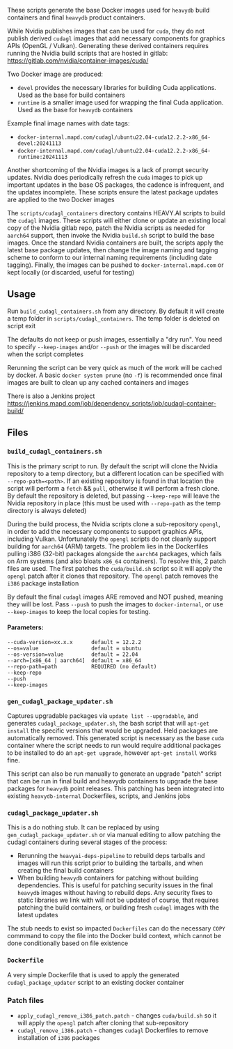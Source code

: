 These scripts generate the base Docker images used for `heavydb` build containers and final `heavydb` product containers. 

While Nvidia publishes images that can be used for `cuda`, they do not publish derived `cudagl` images that add necessary components for graphics APIs (OpenGL / Vulkan). Generating these derived containers requires running the Nvidia build scripts that are hosted in gitlab: https://gitlab.com/nvidia/container-images/cuda/

Two Docker image are produced:
- `devel` provides the necessary libraries for building Cuda applications. Used as the base for build containers
- `runtime` is a smaller image used for wrapping the final Cuda application. Used as the base for `heavydb` containers

Example final image names with date tags:
- `docker-internal.mapd.com/cudagl/ubuntu22.04-cuda12.2.2-x86_64-devel:20241113`
- `docker-internal.mapd.com/cudagl/ubuntu22.04-cuda12.2.2-x86_64-runtime:20241113`

Another shortcoming of the Nvidia images is a lack of prompt security updates. Nvidia does periodically refresh the `cuda` images to pick up important updates in the base OS packages, the cadence is infrequent, and the updates incomplete. These scripts ensure the latest package updates are applied to the two Docker images

The `scripts/cudagl_containers` directory contains HEAVY.AI scripts to build the `cudagl` images. These scripts will either clone or update an existing local copy of the Nvidia gitlab repo, patch the Nvidia scripts as needed for `aarch64` support, then invoke the Nvidia `build.sh` script to build the base images. Once the standard Nvidia containers are built, the scripts apply the latest base package updates, then change the image naming and tagging scheme to conform to our internal naming requirements (including date tagging). Finally, the images can be pushed to `docker-internal.mapd.com` or kept locally (or discarded, useful for testing)

## Usage
Run `build_cudagl_containers.sh` from any directory. By default it will create a temp folder in `scripts/cudagl_containers`. The temp folder is deleted on script exit

The defaults do not keep or push images, essentially a "dry run". You need to specify `--keep-images` and/or `--push` or the images will be discarded when the script completes

Rerunning the script can be very quick as much of the work will be cached by docker. A basic `docker system prune` (no `-f`) is recommended once final images are built to clean up any cached containers and images

There is also a Jenkins project https://jenkins.mapd.com/job/dependency_scripts/job/cudagl-container-build/

## Files
### `build_cudagl_containers.sh`

This is the primary script to run. By default the script will clone the Nvidia repository to a temp directory, but a different location can be specified with `--repo-path=<path>`. If an existing repository is found in that location the script will perform a `fetch` && `pull`, otherwise it will perform a fresh clone. By default the repository is deleted, but passing `--keep-repo` will leave the Nvidia repository in place (this must be used with `--repo-path` as the temp directory is always deleted)

During the build process, the Nvidia scripts clone a sub-repository `opengl`, in order to add the necessary components to support graphics APIs, including Vulkan. Unfortunately the `opengl` scripts do not cleanly support building for `aarch64` (ARM) targets. The problem lies in the Dockerfiles pulling i386 (32-bit) packages alongside the `aarch64` packages, which fails on Arm systems (and also bloats `x86_64` containers). To resolve this, 2 patch files are used. The first patches the `cuda/build.sh` script so it will apply the `opengl` patch after it clones that repository. The `opengl` patch removes the `i386` package installation

By default the final `cudagl` images ARE removed and NOT pushed, meaning they will be lost. Pass `--push` to push the images to `docker-internal`, or use `--keep-images` to keep the local copies for testing.

#### Parameters:
```
--cuda-version=xx.x.x      default = 12.2.2
--os=value                 default = ubuntu
--os-version=value         default = 22.04
--arch=[x86_64 | aarch64]  default = x86_64
--repo-path=path           REQUIRED (no default)
--keep-repo
--push
--keep-images
```

### `gen_cudagl_package_updater.sh`

Captures upgradable packages via `update list --upgradable`, and generates `cudagl_package_updater.sh`, the bash script that will `apt-get install` the specific versions that would be upgraded. Held packages are automatically removed. This generated script is necessary as the base `cuda` container where the script needs to run would require additional packages to be installed to do an `apt-get upgrade`, however `apt-get install` works fine.

This script can also be run manually to generate an upgrade "patch" script that can be run in final build and heavydb containers to upgrade the base packages for `heavydb` point releases. This patching has been integrated into existing `heavydb-internal` Dockerfiles, scripts, and Jenkins jobs

### `cudagl_package_updater.sh`

This is a do nothing stub. It can be replaced by using `gen_cudagl_package_updater.sh` or via manual editing to allow patching the cudagl containers during several stages of the process:
  - Rerunning the `heavyai-deps-pipeline` to rebuild deps tarballs and images will run this script prior to building the tarballs, and when creating the final build containers
  - When building `heavydb` containers for patching without building dependencies. This is useful for patching security issues in the final `heavydb` images without having to rebuild deps. Any security fixes to static libraries we link with will not be updated of course, that requires patching the build containers, or building fresh `cudagl` images with the latest updates

The stub needs to exist so impacted `Dockerfiles` can do the necessary `COPY` commmand to copy the file into the Docker build context, which cannot be done conditionally based on file existence

### `Dockerfile`

A very simple Dockerfile that is used to apply the generated `cudagl_package_updater` script to an existing docker container

### Patch files

- `apply_cudagl_remove_i386_patch.patch` - changes `cuda/build.sh` so it will apply the `opengl` patch after cloning that sub-repository
- `cudagl_remove_i386.patch` - changes `cudagl` Dockerfiles to remove installation of `i386` packages